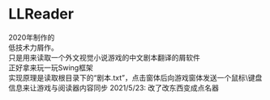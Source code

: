 # LLReader
2020年制作的<br>低技术力屑作。<br>只是用来读取一个外文视觉小说游戏的中文剧本翻译的屑软件<br>正好拿来玩一玩Swing框架<br>实现原理是读取根目录下的“剧本.txt”，点击窗体后向游戏窗体发送一个鼠标\键盘信息来让游戏与阅读器内容同步
2021/5/23:
改了改东西变成点名器
